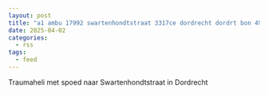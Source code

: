 ```yaml
---
layout: post
title: "a1 ambu 17992 swartenhondtstraat 3317ce dordrecht dordrt bon 49362"
date: 2025-04-02
categories: 
  - rss
tags: 
  - feed
---
```


Traumaheli met spoed naar Swartenhondtstraat in Dordrecht
